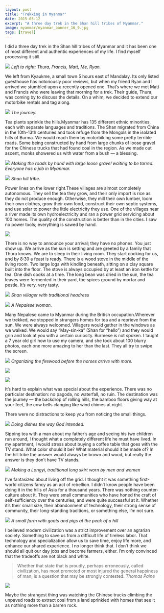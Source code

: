 ```yaml
---
layout: post
title: "Trekking in Myanmar"
date: 2015-03-12
excerpt: "A three day trek in the Shan hill tribes of Myanmar."
image: myanmar/myanmar_banner_16_9.jpg
tags: [travel]
---
```


I did a three day trek in the Shan hill tribes of Myanmar and it has been one of most different and authentic experiences of my life. I find myself processing it still.

![](/assets/img/myanmar/1*hi8Y6TiMhnrL_NgyrIoWbA.jpeg)
*Left to right: Thura, Francis, Matt, Me, Ryan.*

We left from Kyaukme, a small town 5 hours east of Mandalay. Its only listed guesthouse has notoriously poor reviews, but when my friend Ryan and I arrived we stumbled upon a recently opened one. That’s where we met Matt and Francis who were leaving that morning for a trek. Their guide, Thura, was coming by to discuss the details. On a whim, we decided to extend our motorbike rentals and tag along.

![](/assets/img/myanmar/1*aHWTQs-69hgJ0LREp3NGVg.jpeg)
*The journey.*

Tea plants sprinkle the hills.Myanmar has 135 different ethnic minorities, each with separate languages and traditions. The Shan migrated from China in the 10th-13th centuries and took refuge from the Mongols in the isolated hills of Burma. We would reach them by motorbiking some pretty terrible roads. Some being constructed by hand from large chunks of loose gravel for the Chinese trucks that had found coal in the region. As we made out ascent, monks showered us with water from a bush — a blessing.

![](/assets/img/myanmar/1*BbE2TQu_foJuGZPgF2MVCA.jpeg)
*Making the roads by hand with large loose gravel waiting to be tarred. Everyone has a job in Myanmar.*

![](/assets/img/myanmar/1*U4pU7WpPrCW2BNK76ktl1Q.jpeg)
*Shan hill tribe.*

 Power lines on the lower right.These villages are almost completely autonomous. They sell the tea they grow, and their only import is rice as they do not produce enough. Otherwise, they mill their own lumber, loom their own clothes, grow their own food, construct their own septic systems, and use solar to power the little electricity they use. One of the villages near a river made its own hydroelectricity and ran a power grid servicing about 100 homes. The quality of the construction is better than in the cities. I saw no power tools; everything is sawed by hand.

![](/assets/img/myanmar/1*ZXRO2t3lg0kMm9lHzNLZpQ.jpeg)

There is no way to announce your arrival; they have no phones. You just show up. We arrive as the sun is setting and are greeted by a family that Thura knows. We are to sleep in their living room. They start cooking for us, and by 8:30 a feast is ready. There is a wood stove in the middle of the living room. Two large logs with kindling beneath, sitting on a clay square built into the floor. The stove is always occupied by at least an iron kettle for tea. One dish cooks at a time. The long bean was dried in the sun, the tea leaves were fermented in their yard, the spices ground by mortar and pestle. It’s very, very tasty.

![](/assets/img/myanmar/1*89PIuh2ifeiCHaXJOZkXgw.jpeg)
*Shan villager with traditional headress*

![](/assets/img/myanmar/1*PT6uKZ9z6AKFCGMqm3IGOA.jpeg)
*A Nepalese woman.*

Many Nepalese came to Myanmar during the British occupation.Wherever we trekked, we stopped in strangers homes for tea and a reprieve from the sun. We were always welcomed. Villagers would gather in the windows as we walked. We would say “May-sin-ka” (Shan for “hello”) and they would grin and look at you with a certain curiosity. Burmese is not spoken. I taught a 7 year old girl how to use my camera, and she took about 100 blurry photos, each one more amazing to her than the last. They all try to swipe the screen.

![](/assets/img/myanmar/1*YBe3f7hj4-0FvnSOCy04rg.jpeg)
*Organizing the firewood before the horses arrive with more.*

![](/assets/img/myanmar/1*XC7Pzsd_4Ayq-gniEeeQtw.jpeg)

![](/assets/img/myanmar/1*MOq4UfJK-UZ5DMhMzZG92Q.jpeg)

It’s hard to explain what was special about the experience. There was no particular destination: no pagoda, no waterfall, no ruin. The destination was the journey — the backdrop of rolling hills, the bamboo floors giving way at your feet, the cow bells clanging like wind chimes at night.

There were no distractions to keep you from noticing the small things.

![](/assets/img/myanmar/1*bZDxyWIKMfOGXipcmwwz8g.jpeg)
*Doing dishes the way God intended.*

Sipping tea with a man about my father’s age and seeing his two children run around, I thought what a completely different life he must have lived. In my apartment, I would stress about buying a coffee table that goes with the TV stand. What color should it be? What material should it be made of? In the hill tribe the answer would always be brown and wood, but really the answer is they don’t have TV stands.

![](/assets/img/myanmar/1*c7fnD_P_xvu2wdJkSSwxow.jpeg)
*Making a Longyi, traditional long skirt worn by men and women*

I’ve fantasized about living off the grid. I thought it was something first-world citizens fancy as an act of rebellion. I didn’t know people have been doing it in the hills of Asia for a thousand years. There was nothing counter-culture about it. They were small communities who have honed the craft of self-sufficiency over the centuries, and were quite successful at it. Whether it’s their small size, their abandonment of technology, their strong sense of community, their long-standing traditions, or something else, I’m not sure.

![](/assets/img/myanmar/1*XHIaAW8-7QnQHjPYkA_TbA.jpeg)
*A small farm with goats and pigs at the peak of a hill*

I believed modern civilization was a strict improvement over an agrarian society. Something to save us from a difficult life of tireless labor. That technology and specialization allow us to save time, enjoy life more, and enhance our shared experience. I no longer think that. I don’t think we should all quit our day jobs and become farmers, either. I’m only convinced that the tradeoffs are not black and white.

> Whether that state that is proudly, perhaps erroneously, called civilization, has most promoted or most injured the general happiness of man, is a question that may be strongly contested. 
*Thomas Paine*

![](/assets/img/myanmar/1*rWQ_mSRUM0Roor1kKKQCiA.jpeg)

Maybe the strangest thing was watching the Chinese trucks climbing the unpaved roads to extract coal from a land sprinkled with homes that see it as nothing more than a barren rock.

  